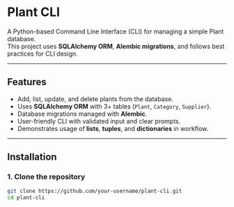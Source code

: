 # Plant CLI 

A Python-based Command Line Interface (CLI) for managing a simple Plant database.  
This project uses **SQLAlchemy ORM**, **Alembic migrations**, and follows best practices for CLI design.  

---

## Features
- Add, list, update, and delete plants from the database.
- Uses **SQLAlchemy ORM** with 3+ tables (`Plant`, `Category`, `Supplier`).
- Database migrations managed with **Alembic**.
- User-friendly CLI with validated input and clear prompts.
- Demonstrates usage of **lists**, **tuples**, and **dictionaries** in workflow.

---

## Installation

### 1. Clone the repository
```bash
git clone https://github.com/your-username/plant-cli.git
cd plant-cli
